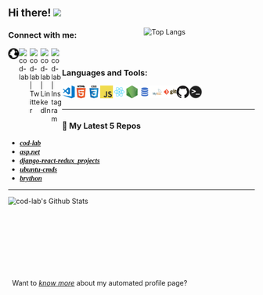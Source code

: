 ## Hi there! <img src="https://media.giphy.com/media/hvRJCLFzcasrR4ia7z/giphy.gif" width="30px">

<img align="right" alt="Top Langs" width="45%" src="https://github-readme-stats.vercel.app/api/top-langs/?username=cod-lab&layout=compact" />

### Connect with me:

[<img align="left" alt="cod-lab.com" width="22px" src="https://raw.githubusercontent.com/iconic/open-iconic/master/svg/globe.svg" />][website]
[<img align="left" alt="cod-lab" width="22px" src="https://cdn.jsdelivr.net/npm/simple-icons@v3/icons/gmail.svg" />][mail]
[<img align="left" alt="cod-lab | Twitter" width="22px" src="https://cdn.jsdelivr.net/npm/simple-icons@v3/icons/twitter.svg" />][twitter]
[<img align="left" alt="cod-lab | LinkedIn" width="22px" src="https://cdn.jsdelivr.net/npm/simple-icons@v3/icons/linkedin.svg" />][linkedin]
[<img align="left" alt="cod-lab | Instagram" width="22px" src="https://cdn.jsdelivr.net/npm/simple-icons@v3/icons/instagram.svg" />][instagram]

<br>

### Languages and Tools:

<img align="left" alt="Visual Studio Code" width="26px" src="https://raw.githubusercontent.com/github/explore/80688e429a7d4ef2fca1e82350fe8e3517d3494d/topics/visual-studio-code/visual-studio-code.png" />
<img align="left" alt="HTML5" width="26px" src="https://raw.githubusercontent.com/github/explore/80688e429a7d4ef2fca1e82350fe8e3517d3494d/topics/html/html.png" />
<img align="left" alt="CSS3" width="26px" src="https://raw.githubusercontent.com/github/explore/80688e429a7d4ef2fca1e82350fe8e3517d3494d/topics/css/css.png" />
<img align="left" alt="JavaScript" width="26px" src="https://raw.githubusercontent.com/github/explore/80688e429a7d4ef2fca1e82350fe8e3517d3494d/topics/javascript/javascript.png" />
<img align="left" alt="React" width="26px" src="https://raw.githubusercontent.com/github/explore/80688e429a7d4ef2fca1e82350fe8e3517d3494d/topics/react/react.png" />
<img align="left" alt="Node.js" width="26px" src="https://raw.githubusercontent.com/github/explore/80688e429a7d4ef2fca1e82350fe8e3517d3494d/topics/nodejs/nodejs.png" />
<img align="left" alt="SQL" width="26px" src="https://raw.githubusercontent.com/github/explore/80688e429a7d4ef2fca1e82350fe8e3517d3494d/topics/sql/sql.png" />
<img align="left" alt="MySQL" width="26px" src="https://raw.githubusercontent.com/github/explore/80688e429a7d4ef2fca1e82350fe8e3517d3494d/topics/mysql/mysql.png" />
<img align="left" alt="Git" width="26px" src="https://raw.githubusercontent.com/github/explore/80688e429a7d4ef2fca1e82350fe8e3517d3494d/topics/git/git.png" />
<img align="left" alt="GitHub" width="26px" src="https://raw.githubusercontent.com/github/explore/78df643247d429f6cc873026c0622819ad797942/topics/github/github.png" />
<img align="left" alt="HTML5" width="26px" src="https://raw.githubusercontent.com/github/explore/80688e429a7d4ef2fca1e82350fe8e3517d3494d/topics/terminal/terminal.png" />

<br><br>

---

<!-- <img height="32" width="32" src="https://cdn.jsdelivr.net/npm/simple-icons@v3/icons/github.svg"> -->

### 📕 My Latest 5 Repos

* [<font face=consolas>**_cod-lab_**</font>](https://github.com/cod-lab/cod-lab)
* [<font face=consolas>**_asp.net_**</font>](https://github.com/cod-lab/asp.net)
* [<font face=consolas>**_django-react-redux_projects_**</font>](https://github.com/cod-lab/django-react-redux_projects)
* [<font face=consolas>**_ubuntu-cmds_**</font>](https://github.com/cod-lab/ubuntu-cmds)
* [<font face=consolas>**_brython_**</font>](https://github.com/cod-lab/brython)

---

<img align="left" alt="cod-lab's Github Stats" src="https://github-readme-stats.codestackr.vercel.app/api?username=cod-lab&show_icons=true&theme=solarized-light" />

<br><br><br><br><br><br><br><br><br>

&nbsp;&nbsp;Want to [_know more_]() about my automated profile page?



[website]: https://github.com/cod-lab
[mail]: mailto:arihantjain136@gmail.com
[instagram]: https://instagram.com/arihant02
[twitter]: https://twitter.com/black_jack_99
[linkedin]: https://linkedin.com/in/arihant1
[leetcode]: https://leetcode.com/arihant1
[hackerrank]: https://www.hackerrank.com/arihant4
